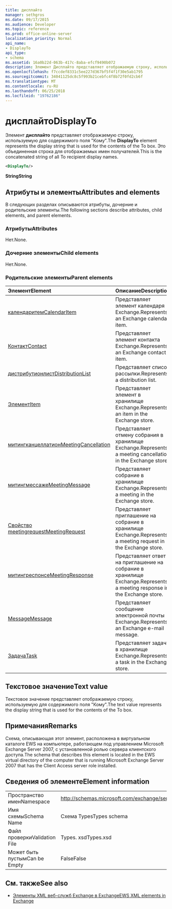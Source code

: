 ```yaml
---
title: дисплайто
manager: sethgros
ms.date: 09/17/2015
ms.audience: Developer
ms.topic: reference
ms.prod: office-online-server
localization_priority: Normal
api_name:
- DisplayTo
api_type:
- schema
ms.assetid: 16a0b22d-063b-417c-8aba-efcf9490b072
description: Элемент Дисплайто представляет отображаемую строку, используемую для содержимого поля "Кому". Это объединенная строка для отображаемых имен получателей.
ms.openlocfilehash: f7ccdef8331c5ee227d367bf5f4f1f30e5ab1795
ms.sourcegitcommit: 34041125dc8c5f993b21cebfc4f8b72f0fd2cb6f
ms.translationtype: MT
ms.contentlocale: ru-RU
ms.lasthandoff: 06/25/2018
ms.locfileid: "19762186"
---
```

# <a name="displayto"></a><span data-ttu-id="4a15f-104">дисплайто</span><span class="sxs-lookup"><span data-stu-id="4a15f-104">DisplayTo</span></span>

<span data-ttu-id="4a15f-105">Элемент **дисплайто** представляет отображаемую строку, используемую для содержимого поля "Кому".</span><span class="sxs-lookup"><span data-stu-id="4a15f-105">The **DisplayTo** element represents the display string that is used for the contents of the To box.</span></span> <span data-ttu-id="4a15f-106">Это объединенная строка для отображаемых имен получателей.</span><span class="sxs-lookup"><span data-stu-id="4a15f-106">This is the concatenated string of all To recipient display names.</span></span> 
  
```xml
<DisplayTo/>
```

 <span data-ttu-id="4a15f-107">**String**</span><span class="sxs-lookup"><span data-stu-id="4a15f-107">**String**</span></span>
## <a name="attributes-and-elements"></a><span data-ttu-id="4a15f-108">Атрибуты и элементы</span><span class="sxs-lookup"><span data-stu-id="4a15f-108">Attributes and elements</span></span>

<span data-ttu-id="4a15f-109">В следующих разделах описываются атрибуты, дочерние и родительские элементы.</span><span class="sxs-lookup"><span data-stu-id="4a15f-109">The following sections describe attributes, child elements, and parent elements.</span></span>
  
### <a name="attributes"></a><span data-ttu-id="4a15f-110">Атрибуты</span><span class="sxs-lookup"><span data-stu-id="4a15f-110">Attributes</span></span>

<span data-ttu-id="4a15f-111">Нет.</span><span class="sxs-lookup"><span data-stu-id="4a15f-111">None.</span></span>
  
### <a name="child-elements"></a><span data-ttu-id="4a15f-112">Дочерние элементы</span><span class="sxs-lookup"><span data-stu-id="4a15f-112">Child elements</span></span>

<span data-ttu-id="4a15f-113">Нет.</span><span class="sxs-lookup"><span data-stu-id="4a15f-113">None.</span></span>
  
### <a name="parent-elements"></a><span data-ttu-id="4a15f-114">Родительские элементы</span><span class="sxs-lookup"><span data-stu-id="4a15f-114">Parent elements</span></span>

|<span data-ttu-id="4a15f-115">**Элемент**</span><span class="sxs-lookup"><span data-stu-id="4a15f-115">**Element**</span></span>|<span data-ttu-id="4a15f-116">**Описание**</span><span class="sxs-lookup"><span data-stu-id="4a15f-116">**Description**</span></span>|
|:-----|:-----|
|[<span data-ttu-id="4a15f-117">календаритем</span><span class="sxs-lookup"><span data-stu-id="4a15f-117">CalendarItem</span></span>](calendaritem.md) <br/> |<span data-ttu-id="4a15f-118">Представляет элемент календаря Exchange.</span><span class="sxs-lookup"><span data-stu-id="4a15f-118">Represents an Exchange calendar item.</span></span>  <br/> |
|[<span data-ttu-id="4a15f-119">Контакт</span><span class="sxs-lookup"><span data-stu-id="4a15f-119">Contact</span></span>](contact.md) <br/> |<span data-ttu-id="4a15f-120">Представляет элемент контакта Exchange.</span><span class="sxs-lookup"><span data-stu-id="4a15f-120">Represents an Exchange contact item.</span></span>  <br/> |
|[<span data-ttu-id="4a15f-121">дистрибутионлист</span><span class="sxs-lookup"><span data-stu-id="4a15f-121">DistributionList</span></span>](distributionlist.md) <br/> |<span data-ttu-id="4a15f-122">Представляет список рассылки.</span><span class="sxs-lookup"><span data-stu-id="4a15f-122">Represents a distribution list.</span></span>  <br/> |
|[<span data-ttu-id="4a15f-123">Элемент</span><span class="sxs-lookup"><span data-stu-id="4a15f-123">Item</span></span>](item.md) <br/> |<span data-ttu-id="4a15f-124">Представляет элемент в хранилище Exchange.</span><span class="sxs-lookup"><span data-stu-id="4a15f-124">Represents an item in the Exchange store.</span></span>  <br/> |
|[<span data-ttu-id="4a15f-125">митингканцеллатион</span><span class="sxs-lookup"><span data-stu-id="4a15f-125">MeetingCancellation</span></span>](meetingcancellation.md) <br/> |<span data-ttu-id="4a15f-126">Представляет отмену собрания в хранилище Exchange.</span><span class="sxs-lookup"><span data-stu-id="4a15f-126">Represents a meeting cancellation in the Exchange store.</span></span>  <br/> |
|[<span data-ttu-id="4a15f-127">митингмессаже</span><span class="sxs-lookup"><span data-stu-id="4a15f-127">MeetingMessage</span></span>](meetingmessage.md) <br/> |<span data-ttu-id="4a15f-128">Представляет собрание в хранилище Exchange.</span><span class="sxs-lookup"><span data-stu-id="4a15f-128">Represents a meeting in the Exchange store.</span></span>  <br/> |
|[<span data-ttu-id="4a15f-129">Свойство meetingrequest</span><span class="sxs-lookup"><span data-stu-id="4a15f-129">MeetingRequest</span></span>](meetingrequest.md) <br/> |<span data-ttu-id="4a15f-130">Представляет приглашение на собрание в хранилище Exchange.</span><span class="sxs-lookup"><span data-stu-id="4a15f-130">Represents a meeting request in the Exchange store.</span></span>  <br/> |
|[<span data-ttu-id="4a15f-131">митингреспонсе</span><span class="sxs-lookup"><span data-stu-id="4a15f-131">MeetingResponse</span></span>](meetingresponse.md) <br/> |<span data-ttu-id="4a15f-132">Представляет ответ на приглашение на собрание в хранилище Exchange.</span><span class="sxs-lookup"><span data-stu-id="4a15f-132">Represents a meeting response in the Exchange store.</span></span>  <br/> |
|[<span data-ttu-id="4a15f-133">Message</span><span class="sxs-lookup"><span data-stu-id="4a15f-133">Message</span></span>](message-ex15websvcsotherref.md) <br/> |<span data-ttu-id="4a15f-134">Представляет сообщение электронной почты Exchange.</span><span class="sxs-lookup"><span data-stu-id="4a15f-134">Represents an Exchange e-mail message.</span></span>  <br/> |
|[<span data-ttu-id="4a15f-135">Задача</span><span class="sxs-lookup"><span data-stu-id="4a15f-135">Task</span></span>](task.md) <br/> |<span data-ttu-id="4a15f-136">Представляет задачу в хранилище Exchange.</span><span class="sxs-lookup"><span data-stu-id="4a15f-136">Represents a task in the Exchange store.</span></span>  <br/> |
   
## <a name="text-value"></a><span data-ttu-id="4a15f-137">Текстовое значение</span><span class="sxs-lookup"><span data-stu-id="4a15f-137">Text value</span></span>

<span data-ttu-id="4a15f-138">Текстовое значение представляет отображаемую строку, используемую для содержимого поля "Кому".</span><span class="sxs-lookup"><span data-stu-id="4a15f-138">The text value represents the display string that is used for the contents of the To box.</span></span>
  
## <a name="remarks"></a><span data-ttu-id="4a15f-139">Примечания</span><span class="sxs-lookup"><span data-stu-id="4a15f-139">Remarks</span></span>

<span data-ttu-id="4a15f-140">Схема, описывающая этот элемент, расположена в виртуальном каталоге EWS на компьютере, работающем под управлением Microsoft Exchange Server 2007, с установленной ролью сервера клиентского доступа.</span><span class="sxs-lookup"><span data-stu-id="4a15f-140">The schema that describes this element is located in the EWS virtual directory of the computer that is running Microsoft Exchange Server 2007 that has the Client Access server role installed.</span></span>
  
## <a name="element-information"></a><span data-ttu-id="4a15f-141">Сведения об элементе</span><span class="sxs-lookup"><span data-stu-id="4a15f-141">Element information</span></span>

|||
|:-----|:-----|
|<span data-ttu-id="4a15f-142">Пространство имен</span><span class="sxs-lookup"><span data-stu-id="4a15f-142">Namespace</span></span>  <br/> |http://schemas.microsoft.com/exchange/services/2006/types  <br/> |
|<span data-ttu-id="4a15f-143">Имя схемы</span><span class="sxs-lookup"><span data-stu-id="4a15f-143">Schema Name</span></span>  <br/> |<span data-ttu-id="4a15f-144">Схема Types</span><span class="sxs-lookup"><span data-stu-id="4a15f-144">Types schema</span></span>  <br/> |
|<span data-ttu-id="4a15f-145">Файл проверки</span><span class="sxs-lookup"><span data-stu-id="4a15f-145">Validation File</span></span>  <br/> |<span data-ttu-id="4a15f-146">Types. xsd</span><span class="sxs-lookup"><span data-stu-id="4a15f-146">Types.xsd</span></span>  <br/> |
|<span data-ttu-id="4a15f-147">Может быть пустым</span><span class="sxs-lookup"><span data-stu-id="4a15f-147">Can be Empty</span></span>  <br/> |<span data-ttu-id="4a15f-148">False</span><span class="sxs-lookup"><span data-stu-id="4a15f-148">False</span></span>  <br/> |
   
## <a name="see-also"></a><span data-ttu-id="4a15f-149">См. также</span><span class="sxs-lookup"><span data-stu-id="4a15f-149">See also</span></span>

- [<span data-ttu-id="4a15f-150">Элементы XML веб-служб Exchange в Exchange</span><span class="sxs-lookup"><span data-stu-id="4a15f-150">EWS XML elements in Exchange</span></span>](ews-xml-elements-in-exchange.md)


